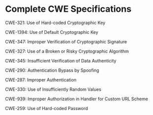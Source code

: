 

# Complete CWE Specifications

CWE-321: Use of Hard-coded Cryptographic Key

CWE-1394: Use of Default Cryptographic Key

CWE-347: Improper Verification of Cryptographic Signature

CWE-327: Use of a Broken or Risky Cryptographic Algorithm

CWE-345: Insufficient Verification of Data Authenticity

CWE-290: Authentication Bypass by Spoofing

CWE-287: Improper Authentication

CWE-330: Use of Insufficiently Random Values

CWE-939: Improper Authorization in Handler for Custom URL Scheme

CWE-259: Use of Hard-coded Password